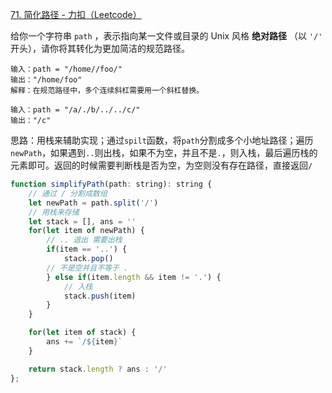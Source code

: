 [71. 简化路径 - 力扣（Leetcode）](https://leetcode.cn/problems/simplify-path/description/)

给你一个字符串 `path` ，表示指向某一文件或目录的 Unix 风格 **绝对路径** （以 `'/'` 开头），请你将其转化为更加简洁的规范路径。

```
输入：path = "/home//foo/"
输出："/home/foo"
解释：在规范路径中，多个连续斜杠需要用一个斜杠替换。

输入：path = "/a/./b/../../c/"
输出："/c"
```

思路：用栈来辅助实现；通过`spilt`函数，将`path`分割成多个小地址路径；遍历`newPath`，如果遇到`..`则出栈，如果不为空，并且不是`.`，则入栈，最后遍历栈的元素即可。返回的时候需要判断栈是否为空，为空则没有存在路径，直接返回`/`

```javascript
function simplifyPath(path: string): string {
    // 通过 / 分割成数组
    let newPath = path.split('/')
    // 用栈来存储
    let stack = [], ans = ''
    for(let item of newPath) {
      	// .. 退出 需要出栈
        if(item == '..') {
            stack.pop()
        // 不是空并且不等于 .
        } else if(item.length && item != '.') {
          	// 入栈
            stack.push(item)
        }
    }

    for(let item of stack) {
        ans += `/${item}`
    }

    return stack.length ? ans : '/'
};
```

